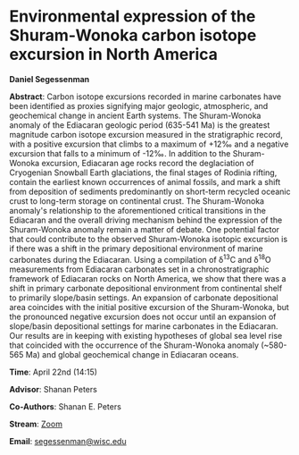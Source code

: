 # Environmental expression of the Shuram-Wonoka carbon isotope excursion in North America

**Daniel Segessenman**

**Abstract**: Carbon isotope excursions recorded in marine carbonates have been identified as proxies signifying major geologic, atmospheric, and geochemical change in ancient Earth systems. The Shuram-Wonoka anomaly of the Ediacaran geologic period (635-541 Ma) is the greatest magnitude carbon isotope excursion measured in the stratigraphic record, with a positive excursion that climbs to a maximum of +12‰ and a negative excursion that falls to a minimum of -12‰. In addition to the Shuram-Wonoka excursion, Ediacaran age rocks record the deglaciation of Cryogenian Snowball Earth glaciations, the final stages of Rodinia rifting, contain the earliest known occurrences of animal fossils, and mark a shift from deposition of sediments predominantly on short-term recycled oceanic crust to long-term storage on continental crust. The Shuram-Wonoka anomaly's relationship to the aforementioned critical transitions in the Ediacaran and the overall driving mechanism behind the expression of the Shuram-Wonoka anomaly remain a matter of debate. One potential factor that could contribute to the observed Shuram-Wonoka isotopic excursion is if there was a shift in the primary depositional environment of marine carbonates during the Ediacaran. Using a compilation of δ<sup>13</sup>C and δ<sup>18</sup>O measurements from Ediacaran carbonates set in a chronostratigraphic framework of Ediacaran rocks on North America, we show that there was a shift in primary carbonate depositional environment from continental shelf to primarily slope/basin settings. An expansion of carbonate depositional area coincides with the initial positive excursion of the Shuram-Wonoka, but the pronounced negative excursion does not occur until an expansion of slope/basin depositional settings for marine carbonates in the Ediacaran. Our results are in keeping with existing hypotheses of global sea level rise that coincided with the occurrence of the Shuram-Wonoka anomaly (~580-565 Ma) and global geochemical change in Ediacaran oceans.


**Time**:  April 22nd (14:15)

**Advisor**: Shanan Peters

**Co-Authors**: Shanan E. Peters

**Stream**: [Zoom](https://uwmadison.zoom.us/meeting#/test11111)

**Email**: [segessenman@wisc.edu](mailto:segessenman@wisc.edu)
